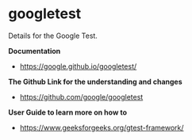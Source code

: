 # googletest
Details for the Google Test.

**Documentation**
- https://google.github.io/googletest/
  
**The Github  Link for the understanding and changes**
- https://github.com/google/googletest

**User Guide to learn more on how to**
- https://www.geeksforgeeks.org/gtest-framework/
  

